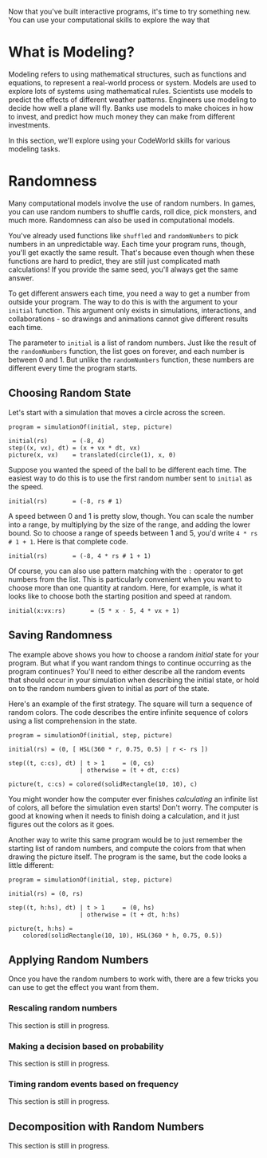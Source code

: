 Now that you've built interactive programs, it's time to try something new.  You
can use your computational skills to explore the way that 

What is Modeling?
=================

Modeling refers to using mathematical structures, such as functions and
equations, to represent a real-world process or system.  Models are used to
explore lots of systems using mathematical rules.  Scientists use models to
predict the effects of different weather patterns.  Engineers use modeling to
decide how well a plane will fly.  Banks use models to make choices in how to
invest, and predict how much money they can make from different investments.

In this section, we'll explore using your CodeWorld skills for various modeling
tasks.

Randomness
==========

Many computational models involve the use of random numbers.  In games, you can
use random numbers to shuffle cards, roll dice, pick monsters, and much more.
Randomness can also be used in computational models.

You've already used functions like `shuffled` and `randomNumbers` to pick
numbers in an unpredictable way.  Each time your program runs, though, you'll
get exactly the same result.  That's because even though when these functions
are  hard to predict, they are still just complicated math calculations!  If
you provide the same seed, you'll always get the same answer.

To get different answers each time, you need a way to get a number from outside
your program.  The way to do this is with the argument to your `initial`
function.  This argument only exists in simulations, interactions, and
collaborations - so drawings and animations cannot give different results each
time.

The parameter to `initial` is a list of random numbers.  Just like the result
of the `randomNumbers` function, the list goes on forever, and each number is
between 0 and 1.  But unlike the `randomNumbers` function, these numbers are
different every time the program starts.

Choosing Random State
---------------------

Let's start with a simulation that moves a circle across the screen.

~~~~~ . clickable
program = simulationOf(initial, step, picture)

initial(rs)       = (-8, 4)
step((x, vx), dt) = (x + vx * dt, vx)
picture(x, vx)    = translated(circle(1), x, 0)
~~~~~

Suppose you wanted the speed of the ball to be different each time.  The easiest
way to do this is to use the first random number sent to `initial` as the speed.

~~~~~
initial(rs)       = (-8, rs # 1)
~~~~~

A speed between 0 and 1 is pretty slow, though.  You can scale the number into a
range, by multiplying by the size of the range, and adding the lower bound.  So
to choose a range of speeds between 1 and 5, you'd write `4 * rs # 1 + 1`.  Here
is that complete code.

~~~~~
initial(rs)       = (-8, 4 * rs # 1 + 1)
~~~~~

Of course, you can also use pattern matching with the `:` operator to get
numbers from the list.  This is particularly convenient when you want to choose
more than one quantity at random.  Here, for example, is what it looks like to
choose both the starting position and speed at random.

~~~~~
initial(x:vx:rs)       = (5 * x - 5, 4 * vx + 1)
~~~~~

Saving Randomness
-----------------

The example above shows you how to choose a random *initial* state for your
program.  But what if you want random things to continue occurring as the
program continues?  You'll need to either describe all the random events that
should occur in your simulation when describing the initial state, or hold on to
the random numbers given to initial as *part* of the state.

Here's an example of the first strategy.  The square will turn a sequence of
random colors.  The code describes the entire infinite sequence of colors using
a list comprehension in the state.

~~~~~ . clickable
program = simulationOf(initial, step, picture)

initial(rs) = (0, [ HSL(360 * r, 0.75, 0.5) | r <- rs ])

step((t, c:cs), dt) | t > 1     = (0, cs)
                    | otherwise = (t + dt, c:cs)

picture(t, c:cs) = colored(solidRectangle(10, 10), c)
~~~~~

You might wonder how the computer ever finishes *calculating* an infinite list
of colors, all before the simulation even starts!  Don't worry.  The computer is
good at knowing when it needs to finish doing a calculation, and it just figures
out the colors as it goes.

Another way to write this same program would be to just remember the starting
list of random numbers, and compute the colors from that when drawing the
picture itself.  The program is the same, but the code looks a little different:

~~~~~ . clickable
program = simulationOf(initial, step, picture)

initial(rs) = (0, rs)

step((t, h:hs), dt) | t > 1     = (0, hs)
                    | otherwise = (t + dt, h:hs)

picture(t, h:hs) =
    colored(solidRectangle(10, 10), HSL(360 * h, 0.75, 0.5))
~~~~~

Applying Random Numbers
-----------------------

Once you have the random numbers to work with, there are a few tricks you can
use to get the effect you want from them.

### Rescaling random numbers ###

This section is still in progress.

### Making a decision based on probability ###

This section is still in progress.

### Timing random events based on frequency ###

This section is still in progress.

Decomposition with Random Numbers
---------------------------------

This section is still in progress.
